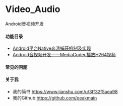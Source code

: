 # Video_Audio
Android音视频开发
#### 功能目录
- [Android平台Native奔溃捕获机制及实现](https://www.jianshu.com/p/fbf910bcb38d)
- [Android音视频开发——MediaCodec播放H264视频](https://www.jianshu.com/p/7d7c9a74f48e)

#### 常见的问题



#### 关于我
- 我的简书:https://www.jianshu.com/u/3ff32f5aea98
- 我的Github:https://github.com/peakmain